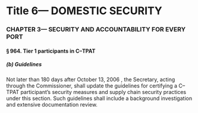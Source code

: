 
# Title 6— DOMESTIC SECURITY
### CHAPTER 3— SECURITY AND ACCOUNTABILITY FOR EVERY PORT
#### § 964. Tier 1 participants in C–TPAT
##### (b) Guidelines

Not later than 180 days after October 13, 2006 , the Secretary, acting through the Commissioner, shall update the guidelines for certifying a C–TPAT participant’s security measures and supply chain security practices under this section. Such guidelines shall include a background investigation and extensive documentation review.
